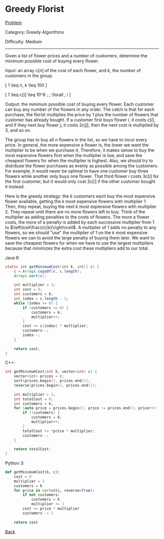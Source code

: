 # Greedy Florist

[Problem](https://www.hackerrank.com/challenges/greedy-florist/problem)

Category: Greedy Algorithms

Difficulty: Medium

---

Given a list of flower prices and a number of customers, determine the minimum
possible cost of buying every flower.

Input: an array $c[n]$ of the cost of each flower, and $k$, the number of
customers in the group.

\[ 1 \leq n, k \leq 100 \]

\[ 1 \leq c[i] \leq 10^6 \; \; \forall \; i \]

Output: the minimum possible cost of buying every flower. Each customer can buy
any number of the flowers in any order. The catch is that for each purchase, the
florist multiplies the price by 1 plus the number of flowers that customer has
already bought. If a customer first buys flower $i$, it costs $c[i]$, and if
they next buy flower $j$, it costs $2c[j]$, then the next cost is multiplied by
3, and so on.

The group has to buy all $n$ flowers in the list, so we have to incur every
price. In general, the more expensive a flower is, the lower we want the
multiplier to be when we purchase it. Therefore, it makes sense to buy the most
expensive flowers first when the multiplier is low, and save the cheapest
flowers for when the multiplier is highest. Also, we should try to distribute
the flower purchases as evenly as possible among the customers. For example, it
would never be optimal to have one customer buy three flowers while another only
buys one flower. That third flower $i$ costs $3c[i]$ for the first customer, but
it would only cost $2c[i]$ if the other customer bought it instead.

Here is the greedy strategy: the $k$ customers each buy the most expensive
flower available, getting the $k$ most expensive flowers with multiplier 1.
Then, they repeat, buying the next $k$ most expensive flowers with multiplier 2.
They repeat until there are no more flowers left to buy. Think of the multiplier
as adding penalties to the costs of flowers. The more a flower costs, the more
of a penalty is added by each successive multiplier from 1 to 
$\left\lceil\frac{n}{k}\right\rceil$. A multiplier of 1 adds no penalty to any
flowers, so we should "use" the multiplier of 1 on the $k$ most expensive
flowers we can to avoid the large penalty of buying them later. We want to save
the cheapest flowers for when we have to use the largest multipliers because
that minimizes the extra cost these multipliers add to our total.

Java 8:
```java
static int getMinimumCost(int k, int[] c) {
    c = Arrays.copyOf(c, c.length);
    Arrays.sort(c);
    
    int multiplier = 1;
    int cost = 0;
    int customers = k;
    int index = c.length - 1;
    while (index >= 0) {
        if (customers == 0) {
            customers = k;
            multiplier++;
        }
        cost += c[index] * multiplier;
        customers--;
        index--;
    }
    
    return cost;
}
```

C++:
```cpp
int getMinimumCost(int k, vector<int> c) {
    vector<int> prices = c;
    sort(prices.begin(), prices.end());
    reverse(prices.begin(), prices.end());
    
    int multiplier = 1;
    int totalCost = 0;
    int customers = k;
    for (auto price = prices.begin(); price != prices.end(); price++) {
        if (!customers) {
            customers = k;
            multiplier++;
        }
        totalCost += *price * multiplier;
        customers--;
    }
    
    return totalCost;
}
```

Python 3:
```python
def getMinimumCost(k, c):
    cost = 0
    multiplier = 1
    customers = k
    for price in sorted(c, reverse=True):
        if not customers:
            customers = k
            multiplier += 1
        cost += price * multiplier
        customers -= 1
    
    return cost
```

[Back](../../hackerrank.md)
